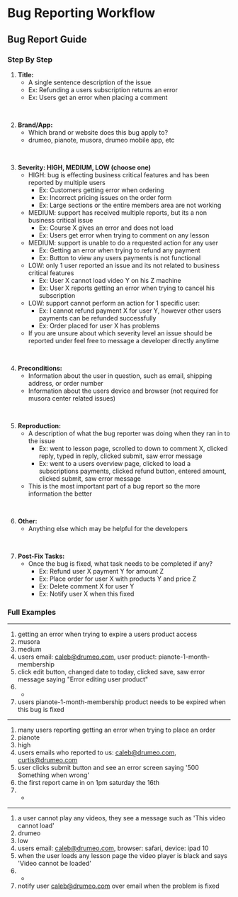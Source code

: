 # Bug Reporting Workflow


## Bug Report Guide

### Step By Step
1. **Title:**
    - A single sentence description of the issue
    - Ex: Refunding a users subscription returns an error
    - Ex: Users get an error when placing a comment
<br>

2. **Brand/App:**
    - Which brand or website does this bug apply to?
    - drumeo, pianote, musora, drumeo mobile app, etc
<br>

3. **Severity: HIGH, MEDIUM, LOW (choose one)**
    - HIGH: bug is effecting business critical features and has been reported by multiple users
        - Ex: Customers getting error when ordering
        - Ex: Incorrect pricing issues on the order form
        - Ex: Large sections or the entire members area are not working
    - MEDIUM: support has received multiple reports, but its a non business critical issue
        - Ex: Course X gives an error and does not load
        - Ex: Users get error when trying to comment on any lesson
    - MEDIUM: support is unable to do a requested action for any user
        - Ex: Getting an error when trying to refund any payment
        - Ex: Button to view any users payments is not functional
    - LOW: only 1 user reported an issue and its not related to business critical features
        - Ex: User X cannot load video Y on his Z machine
        - Ex: User X reports getting an error when trying to cancel his subscription
    - LOW: support cannot perform an action for 1 specific user:
        - Ex: I cannot refund payment X for user Y, however other users payments can be refunded successfully
        - Ex: Order placed for user X has problems
    - If you are unsure about which severity level an issue should be reported under feel free to message a developer directly anytime
<br>

4. **Preconditions:**
    - Information about the user in question, such as email, shipping address, or order number
    - Information about the users device and browser (not required for musora center related issues)
<br>

5. **Reproduction:**
    - A description of what the bug reporter was doing when they ran in to the issue
        - Ex: went to lesson page, scrolled to down to comment X, clicked reply, typed in reply, clicked submit, saw error message
        - Ex: went to a users overview page, clicked to load a subscriptions payments, clicked refund button, entered amount, clicked submit, saw error message
    - This is the most important part of a bug report so the more information the better
<br>

6. **Other:**
    - Anything else which may be helpful for the developers
<br>

7. **Post-Fix Tasks:**
    - Once the bug is fixed, what task needs to be completed if any?
        - Ex: Refund user X payment Y for amount Z
        - Ex: Place order for user X with products Y and price Z
        - Ex: Delete comment X for user Y
        - Ex: Notify user X when this fixed
        

### Full Examples

--- 

1. getting an error when trying to expire a users product access
2. musora
3. medium
4. users email: caleb@drumeo.com, user product: pianote-1-month-membership
5. click edit button, changed date to today, clicked save, saw error message saying "Error editing user product"
6. -
7. users pianote-1-month-membership product needs to be expired when this bug is fixed

---
 
1. many users reporting getting an error when trying to place an order
2. pianote
3. high
4. users emails who reported to us: caleb@drumeo.com, curtis@drumeo.com
5. user clicks submit button and see an error screen saying '500 Something when wrong'
6. the first report came in on 1pm saturday the 16th
7. -

--- 

1. a user cannot play any videos, they see a message such as 'This video cannot load'
2. drumeo
3. low
4. users email: caleb@drumeo.com, browser: safari, device: ipad 10
5. when the user loads any lesson page the video player is black and says 'Video cannot be loaded'
6. -
7. notify user caleb@drumeo.com over email when the problem is fixed
